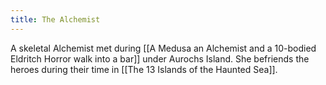 ```yaml
---
title: The Alchemist
---
```


A skeletal Alchemist met during [[A Medusa an Alchemist and a 10-bodied Eldritch Horror walk into a bar]] under Aurochs Island. She befriends the heroes during their time in [[The 13 Islands of the Haunted Sea]].